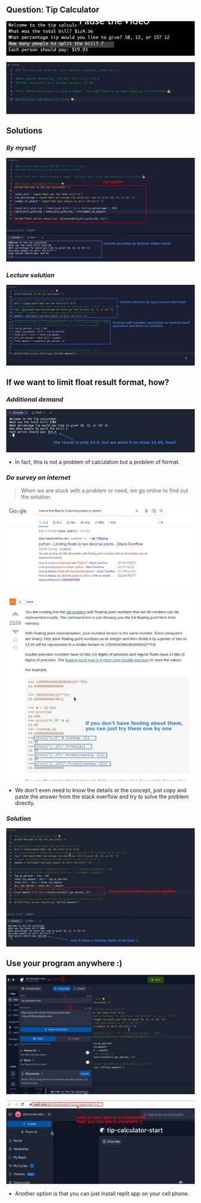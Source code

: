 ## **Question: Tip Calculator**

![Alt final result](pic/01.jpg)

![Alt hints of .replit](pic/02.jpg)

## **Solutions**

### _By myself_

![Alt my solution](pic/03.jpg)

### _Lecture solution_

![Alt lecture solution](pic/04.jpg)

## **If we want to limit float result format, how?**

### _Additional demand_

![alt](pic/05.jpg)

- In fact, this is not a problem of calculation but a problem of format.

### _Do survey on internet_

> When we are stuck with a problem or need, we go online to find out the solution.

![alt](pic/06.jpg)

![alt](pic/07.jpg)

- We don't even need to know the details or the concept, just copy and paste the answer from the stack overflow and try to solve the problem directly.

### _Solution_

![alt](pic/08.jpg)

## **Use your program anywhere :)**

![alt](pic/09.jpg)

![alt](pic/10.jpg)

- Another option is that you can just install replit app on your cell phone.
